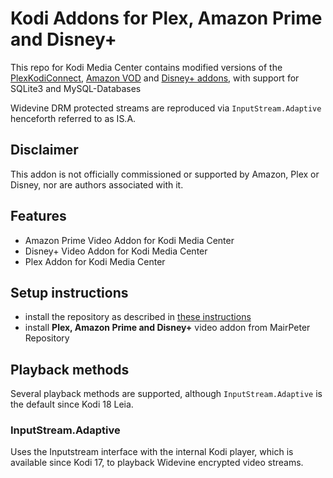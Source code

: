 # Kodi Addons for Plex, Amazon Prime and Disney+ 

This repo for Kodi Media Center contains modified versions of the [PlexKodiConnect](https://github.com/croneter/PlexKodiConnect), [Amazon VOD](https://github.com/Sandmann79/xbmc) and [Disney+ addons](https://github.com/matthuisman/slyguy.addons/), with support for SQLite3 and MySQL-Databases

Widevine DRM protected streams are reproduced via `InputStream.Adaptive` henceforth referred to as IS.A.

## Disclaimer
This addon is not officially commissioned or supported by Amazon, Plex or Disney, nor are authors associated with it. 


## Features
* Amazon Prime Video Addon for Kodi Media Center
* Disney+ Video Addon  for Kodi Media Center
* Plex Addon for Kodi Media Center


## Setup instructions
* install the repository as described in [these instructions](https://raw.githubusercontent.com/PeterMair/kodi_addons/master/install/kodiaddons/tree/main/xbmc)
* install **Plex, Amazon Prime and Disney+** video addon from MairPeter Repository

## Playback methods
Several playback methods are supported, although `InputStream.Adaptive` is the default since Kodi 18 Leia.

### InputStream.Adaptive
Uses the Inputstream interface with the internal Kodi player, which is available since Kodi 17, to playback Widevine encrypted video streams.